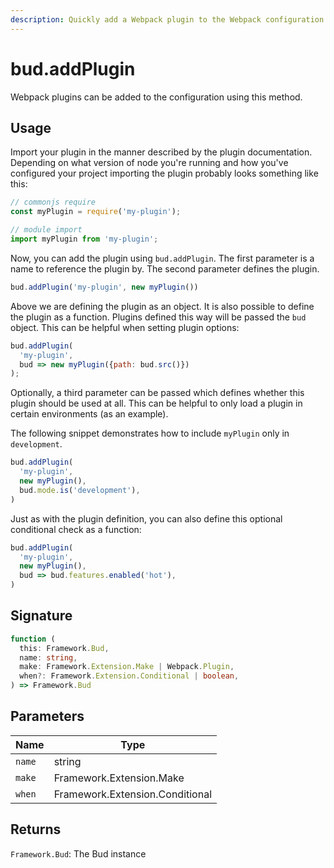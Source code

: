 ```yaml
---
description: Quickly add a Webpack plugin to the Webpack configuration.
---
```


# bud.addPlugin

Webpack plugins can be added to the configuration using this method.

## Usage

Import your plugin in the manner described by the plugin documentation. Depending on what version of node you're running and how you've configured your project importing the plugin probably looks something like this:

```js
// commonjs require
const myPlugin = require('my-plugin');

// module import
import myPlugin from 'my-plugin';
```

Now, you can add the plugin using `bud.addPlugin`. The first parameter is a name to reference the plugin by. The second parameter defines the plugin.

```js
bud.addPlugin('my-plugin', new myPlugin())
```

Above we are defining the plugin as an object. It is also possible to define the plugin as a function. Plugins defined this way will be passed the `bud` object. This can be helpful when setting plugin options:

```js
bud.addPlugin(
  'my-plugin',
  bud => new myPlugin({path: bud.src()})
);
```

Optionally, a third parameter can be passed which defines whether this plugin should be used at all. This can be helpful to only load a plugin in certain environments (as an example).

The following snippet demonstrates how to include `myPlugin` only in `development`.

```js
bud.addPlugin(
  'my-plugin',
  new myPlugin(),
  bud.mode.is('development'),
)
```

Just as with the plugin definition, you can also define this optional conditional check as a function:

```js
bud.addPlugin(
  'my-plugin',
  new myPlugin(),
  bud => bud.features.enabled('hot'),
)
```

## Signature

```ts
function (
  this: Framework.Bud,
  name: string,
  make: Framework.Extension.Make | Webpack.Plugin,
  when?: Framework.Extension.Conditional | boolean,
) => Framework.Bud
```

## Parameters

| Name   | Type   |
| ------ | ------ |
| `name` | string |
| `make` | Framework.Extension.Make | Webpack.Plugin |
| `when` | Framework.Extension.Conditional | boolean |

## Returns

`Framework.Bud`: The Bud instance
